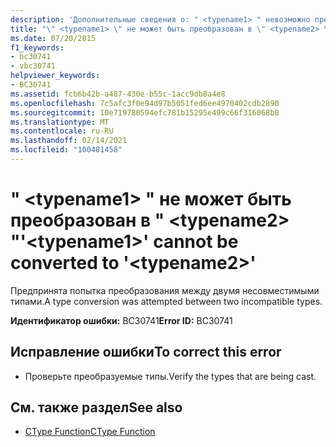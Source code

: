 ```yaml
---
description: 'Дополнительные сведения о: " <typename1> " невозможно преобразовать в " <typename2> "'
title: "\" <typename1> \" не может быть преобразован в \" <typename2> \""
ms.date: 07/20/2015
f1_keywords:
- bc30741
- vbc30741
helpviewer_keywords:
- BC30741
ms.assetid: fcb6b42b-a487-430e-b55c-1acc9db8a4e8
ms.openlocfilehash: 7c5afc3f0e94d97b5051fed6ee4970402cdb2890
ms.sourcegitcommit: 10e719780594efc781b15295e499c66f316068b8
ms.translationtype: MT
ms.contentlocale: ru-RU
ms.lasthandoff: 02/14/2021
ms.locfileid: "100481458"
---
```

# <a name="typename1-cannot-be-converted-to-typename2"></a><span data-ttu-id="13a51-103">" \<typename1> " не может быть преобразован в " \<typename2> "</span><span class="sxs-lookup"><span data-stu-id="13a51-103">'\<typename1>' cannot be converted to '\<typename2>'</span></span>

<span data-ttu-id="13a51-104">Предпринята попытка преобразования между двумя несовместимыми типами.</span><span class="sxs-lookup"><span data-stu-id="13a51-104">A type conversion was attempted between two incompatible types.</span></span>  
  
 <span data-ttu-id="13a51-105">**Идентификатор ошибки:** BC30741</span><span class="sxs-lookup"><span data-stu-id="13a51-105">**Error ID:** BC30741</span></span>  
  
## <a name="to-correct-this-error"></a><span data-ttu-id="13a51-106">Исправление ошибки</span><span class="sxs-lookup"><span data-stu-id="13a51-106">To correct this error</span></span>  
  
- <span data-ttu-id="13a51-107">Проверьте преобразуемые типы.</span><span class="sxs-lookup"><span data-stu-id="13a51-107">Verify the types that are being cast.</span></span>  
  
## <a name="see-also"></a><span data-ttu-id="13a51-108">См. также раздел</span><span class="sxs-lookup"><span data-stu-id="13a51-108">See also</span></span>

- [<span data-ttu-id="13a51-109">CType Function</span><span class="sxs-lookup"><span data-stu-id="13a51-109">CType Function</span></span>](../language-reference/functions/ctype-function.md)
